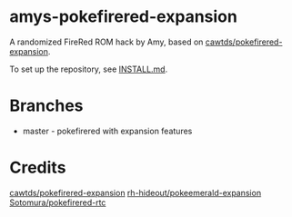 # amys-pokefirered-expansion

A randomized FireRed ROM hack by Amy, based on [cawtds/pokefirered-expansion](https://github.com/cawtds/pokefirered-expansion).

To set up the repository, see [INSTALL.md](https://github.com/rh-hideout/pokeemerald-expansion/blob/upcoming/INSTALL.md).

# Branches
- master - pokefirered with expansion features

# Credits
[cawtds/pokefirered-expansion](https://github.com/cawtds/pokefirered-expansion)
[rh-hideout/pokeemerald-expansion](https://github.com/rh-hideout/pokeemerald-expansion/wiki/Credits)  
[Sotomura/pokefirered-rtc](https://github.com/Sotomura/pokefirered/tree/pokefirered-rtc)
